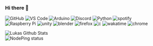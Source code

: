 ### Hi there 👋

![GitHub](https://img.shields.io/badge/-GitHub-black?style=flat-square&logo=github)
![VS Code](https://img.shields.io/badge/-VS%20Code-black?style=flat-square&logo=visual-studio-code)
![Arduino](https://img.shields.io/badge/Arduino-black?style=flat-square&logo=arduino)
![Discord](https://img.shields.io/badge/-Discord-black?style=flat-square&logo=discord)
![Python](https://img.shields.io/badge/-Python-black?style=flat-square&logo=Python)
![spotify](https://img.shields.io/badge/-spotify-black?style=flat-square&logo=spotify)
![Raspberry Pi](https://img.shields.io/badge/-Raspberry%20Pi-black?style=flat-square&logo=Raspberry-Pi)
![unity](https://img.shields.io/badge/-unity-black?style=flat-square&logo=unity)
![blender](https://img.shields.io/badge/-blender-black?style=flat-square&logo=blender)
![firefox](https://img.shields.io/badge/-firefox%20browser-black?style=flat-square&logo=firefox%20browser)
![c](https://img.shields.io/badge/-c-black?style=flat-square&logo=c)
![wakatime](https://img.shields.io/badge/-wakatime-black?style=flat-square&logo=wakatime)
![chrome](https://img.shields.io/badge/-google%20chrome-black?style=flat-square&logo=google%20chrome) <br>

![Lukas Github Stats](https://github-readme-stats.vercel.app/api?username=lofner&show_icons=true&theme=radical) <br>
![NodePing status](https://img.shields.io/nodeping/status/jkiwn052-ntpp-4lbb-8d45-ihew6d9ucoei?down_color=red&down_message=offline&style=for-the-badge&up_color=green&up_message=online) <br>
